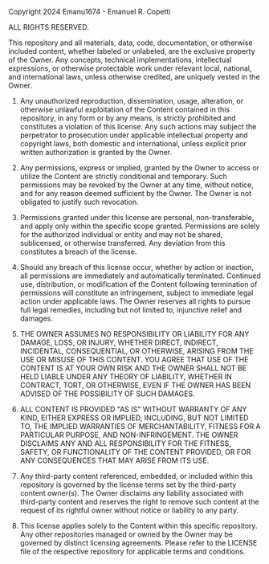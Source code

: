 Copyright 2024 Emanu1674 - Emanuel R. Copetti

ALL RIGHTS RESERVED.

This repository and all materials, data, code, documentation, or otherwise included content, whether labeled or unlabeled, are the exclusive property of the Owner. Any concepts, technical implementations, intellectual expressions, or otherwise protectable work under relevant local, national, and international laws, unless otherwise credited, are uniquely vested in the Owner.

1. Any unauthorized reproduction, dissemination, usage, alteration, or otherwise unlawful exploitation of the Content contained in this repository, in any form or by any means, is strictly prohibited and constitutes a violation of this license. Any such actions may subject the perpetrator to prosecution under applicable intellectual property and copyright laws, both domestic and international, unless explicit prior written authorization is granted by the Owner.

2. Any permissions, express or implied, granted by the Owner to access or utilize the Content are strictly conditional and temporary. Such permissions may be revoked by the Owner at any time, without notice, and for any reason deemed sufficient by the Owner. The Owner is not obligated to justify such revocation.

3. Permissions granted under this license are personal, non-transferable, and apply only within the specific scope granted. Permissions are solely for the authorized individual or entity and may not be shared, sublicensed, or otherwise transferred. Any deviation from this constitutes a breach of the license.

4. Should any breach of this license occur, whether by action or inaction, all permissions are immediately and automatically terminated. Continued use, distribution, or modification of the Content following termination of permissions will constitute an infringement, subject to immediate legal action under applicable laws. The Owner reserves all rights to pursue full legal remedies, including but not limited to, injunctive relief and damages.

5. THE OWNER ASSUMES NO RESPONSIBILITY OR LIABILITY FOR ANY DAMAGE, LOSS, OR INJURY, WHETHER DIRECT, INDIRECT, INCIDENTAL, CONSEQUENTIAL, OR OTHERWISE, ARISING FROM THE USE OR MISUSE OF THIS CONTENT. YOU AGREE THAT USE OF THE CONTENT IS AT YOUR OWN RISK AND THE OWNER SHALL NOT BE HELD LIABLE UNDER ANY THEORY OF LIABILITY, WHETHER IN CONTRACT, TORT, OR OTHERWISE, EVEN IF THE OWNER HAS BEEN ADVISED OF THE POSSIBILITY OF SUCH DAMAGES.

6. ALL CONTENT IS PROVIDED "AS IS" WITHOUT WARRANTY OF ANY KIND, EITHER EXPRESS OR IMPLIED, INCLUDING, BUT NOT LIMITED TO, THE IMPLIED WARRANTIES OF MERCHANTABILITY, FITNESS FOR A PARTICULAR PURPOSE, AND NON-INFRINGEMENT. THE OWNER DISCLAIMS ANY AND ALL RESPONSIBILITY FOR THE FITNESS, SAFETY, OR FUNCTIONALITY OF THE CONTENT PROVIDED, OR FOR ANY CONSEQUENCES THAT MAY ARISE FROM ITS USE.

7. Any third-party content referenced, embedded, or included within this repository is governed by the license terms set by the third-party content owner(s). The Owner disclaims any liability associated with third-party content and reserves the right to remove such content at the request of its rightful owner without notice or liability to any party.

8. This license applies solely to the Content within this specific repository. Any other repositories managed or owned by the Owner may be governed by distinct licensing agreements. Please refer to the LICENSE file of the respective repository for applicable terms and conditions.
